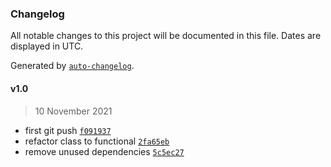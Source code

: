 ### Changelog

All notable changes to this project will be documented in this file. Dates are displayed in UTC.

Generated by [`auto-changelog`](https://github.com/CookPete/auto-changelog).

#### v1.0

> 10 November 2021

- first git push [`f091937`](https://github.com/adnjoo/movie-app-auth-frontend/commit/f09193737fbbdb38d17983a4455b1731a77f031d)
- refactor class to functional [`2fa65eb`](https://github.com/adnjoo/movie-app-auth-frontend/commit/2fa65eb4367a1679c4f09717e21f16a21450a299)
- remove unused dependencies [`5c5ec27`](https://github.com/adnjoo/movie-app-auth-frontend/commit/5c5ec2736bf39949d36dea47085036058b3c9fa4)

